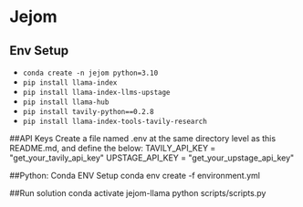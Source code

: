 # Jejom

## Env Setup

- <code>conda create -n jejom python=3.10</code>
- <code>pip install llama-index</code>
- <code>pip install llama-index-llms-upstage</code>
- <code>pip install llama-hub</code>
- <code>pip install tavily-python==0.2.8</code>
- <code>pip install llama-index-tools-tavily-research</code>


##API Keys
Create a file named .env at the same directory level as this README.md, and define the below:
TAVILY_API_KEY = "get_your_tavily_api_key"
UPSTAGE_API_KEY = "get_your_upstage_api_key"

##Python: Conda ENV Setup
conda env create -f environment.yml


##Run solution 
conda activate jejom-llama 
python scripts/scripts.py






<!-- 
- conda create -n jejom_lc python=3.10
- conda acitvate jejom_lc
- conda install langchain
- pip install tavily-python==0.2.8
- pip install langchain-openai
- pip install langchain_openai
- pip install beautifulsoup4
- pip install faiss-cpu
- pip install langchainhub
- pip install "langserve[all]"
- pip install numexpr
- pip install flask
- pip install flask_cors
- pip install openai
- pip install pandas
- pip install langchain-groq -->
